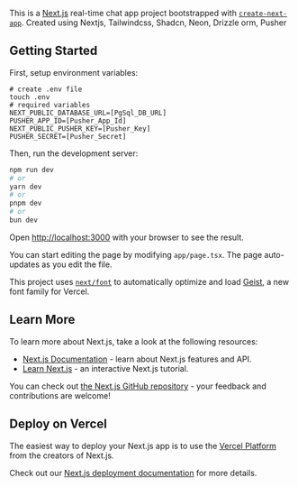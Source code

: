 This is a [Next.js](https://nextjs.org) real-time chat app project bootstrapped with [`create-next-app`](https://nextjs.org/docs/app/api-reference/cli/create-next-app).
Created using Nextjs, Tailwindcss, Shadcn, Neon, Drizzle orm, Pusher

## Getting Started

First, setup environment variables:
```
# create .env file
touch .env
# required variables
NEXT_PUBLIC_DATABASE_URL=[PgSql_DB_URL]
PUSHER_APP_ID=[Pusher_App_Id]
NEXT_PUBLIC_PUSHER_KEY=[Pusher_Key]
PUSHER_SECRET=[Pusher_Secret]
```

Then, run the development server:

```bash
npm run dev
# or
yarn dev
# or
pnpm dev
# or
bun dev
```

Open [http://localhost:3000](http://localhost:3000) with your browser to see the result.

You can start editing the page by modifying `app/page.tsx`. The page auto-updates as you edit the file.

This project uses [`next/font`](https://nextjs.org/docs/app/building-your-application/optimizing/fonts) to automatically optimize and load [Geist](https://vercel.com/font), a new font family for Vercel.

## Learn More

To learn more about Next.js, take a look at the following resources:

- [Next.js Documentation](https://nextjs.org/docs) - learn about Next.js features and API.
- [Learn Next.js](https://nextjs.org/learn) - an interactive Next.js tutorial.

You can check out [the Next.js GitHub repository](https://github.com/vercel/next.js) - your feedback and contributions are welcome!

## Deploy on Vercel

The easiest way to deploy your Next.js app is to use the [Vercel Platform](https://vercel.com/new?utm_medium=default-template&filter=next.js&utm_source=create-next-app&utm_campaign=create-next-app-readme) from the creators of Next.js.

Check out our [Next.js deployment documentation](https://nextjs.org/docs/app/building-your-application/deploying) for more details.
